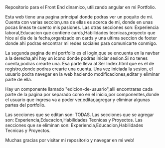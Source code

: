 Repositorio para el Front End dinamico, utilizando angular en mi Portfolio.

Esta web tiene una pagina principal donde podras ver un poquito de mi. Cuenta con varias seccion,una de ellas es acerca de mi, donde en unas pocas lineas te cuento mis pasiones. Las otras secciones son: Experiencia laboral,Educacion que contiene cards,Habilidades tecnicas,proyecto que hice al dia de la fecha,organizado en cards y una ultima seccion de footer donde ahi podras encontrar mi redes sociales para comunicarte conmigo.


La segunda pagina de mi portfolio es el login,que se encuenta en la navbar a la derecha,ahi hay un icono donde podras iniciar sesion.Si no tenes cuenta,podras crearte una. Esa parte lleva al 3er Index.html que es el de registro,donde podras crearte una cuenta. Una vez iniciada la sesion, el usuario podra navegar en la web haciendo modificaciones,editar y eliminar parte de ella.


Hay un componente llamado "edicion-de-usuario",alli encontraras cada parte de la pagina por separado como en el inicio,por componentes,donde el usuario que ingresa va a poder ver,editar,agregar y eliminar algunas partes del portfolio. 

Las secciones que se editan son: TODAS.
Las secciones que se agregar son: Experiencia,Educacion,Habilidades Tecnicas y Proyectos.
Las secciones que se eliminan son: Experiencia,Educacion,Habilidades Tecnicas y Proyectos.


Muchas gracias por visitar mi repositorio y navegar en mi web!